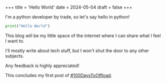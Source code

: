 +++
title = 'Hello World'
date = 2024-05-04
draft = false
+++

I'm a python developer by trade, so let's say hello in python!

```python
print("Hello World")
```

This blog will be my little space of the internet where I can share what I feel I want to.

I'll mostly write about tech stuff, but I won't shut the door to any other subjects.

Any feedback is highly appreciated!

This concludes my first post of [#100DaysToOffload](https://100daystooffload.com/).
